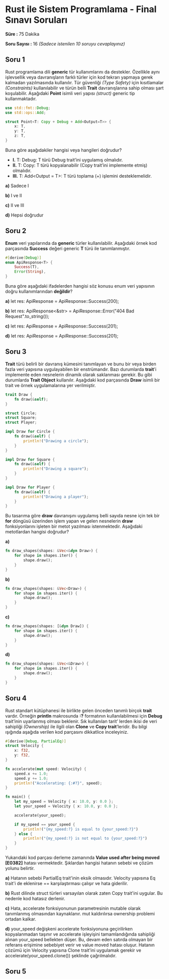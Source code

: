 # Rust ile Sistem Programlama - Final Sınavı Soruları

**Süre :** 75 Dakika

**Soru Sayısı :** 16 _(Sadece istenilen 10 soruyu cevaplayınız)_

## Soru 1

Rust programlama dili **generic** tür kullanımlarını da destekler. Özellikle aynı işlevsellik veya davranışların farklı türler için kod tekrarı yapmaya gerek kalmadan yazılmasında kullanılır. Tür güvenliği _(Type Safety)_ için kısıtlamalar _(Constraints)_ kullanılabilir ve türün belli **Trait** davranışlarına sahip olması şart koşulabilir. Aşağıdaki **Point** isimli veri yapısı _(struct)_ generic tip kullanmaktadır.

```rust
use std::fmt::Debug;
use std::ops::Add;

struct Point<T: Copy + Debug + Add<Output=T>> {
    x: T,
    y: T,
    z: T,
}
```

Buna göre aşağıdakiler hangisi veya hangileri doğrudur?

- **I.** T: Debug: T türü Debug trait’ini uygulamış olmalıdır.
- **II.** T: Copy: T türü kopyalanabilir (Copy trait’ini implemente etmiş) olmalıdır.
- **III.** T: Add<Output = T>: T türü toplama (+) işlemini desteklemelidir.

**a)** Sadece I

**b)** I ve II

**c)** II ve III

**d)** Hepsi doğrudur

## Soru 2

**Enum** veri yapılarında da **generic** türler kullanılabilir. Aşağıdaki örnek kod parçasında **Success** değeri generic **T** türü ile tanımlanmıştır.

```rust
#[derive(Debug)]
enum ApiResponse<T> {
    Success(T),
    Error(String),
}
```

Buna göre aşağıdaki ifadelerden hangisi söz konusu enum veri yapısının doğru kullanımlarından **değildir**?

**a)** let res: ApiResponse<i32> = ApiResponse::Success(200);

**b)** let res: ApiResponse<&str> = ApiResponse::Error("404 Bad Request".to_string());

**c)** let res: ApiResponse = ApiResponse::Success(201);

**d)** let res: ApiResponse<i16> = ApiResponse::Success(201);

## Soru 3

**Trait** türü belirli bir davranış kümesini tanımlayan ve bunu bir veya birden fazla veri yapısına uygulayabilen bir enstrümandır. Bazı durumlarda **trait**'i implemente eden nesnelerin dinamik olarak saklanması gerekir. Bu gibi durumlarda **Trait Object** kullanılır. Aşağıdaki kod parçasında **Draw** isimli bir trait ve örnek uygulamalarına yer verilmiştir.

```rust
trait Draw {
    fn draw(&self);
}

struct Circle;
struct Square;
struct Player;

impl Draw for Circle {
    fn draw(&self) {
        println!("Drawing a circle");
    }
}

impl Draw for Square {
    fn draw(&self) {
        println!("Drawing a square");
    }
}

impl Draw for Player {
    fn draw(&self) {
        println!("Drawing a player");
    }
}
```

Bu tasarıma göre **draw** davranışını uygulamış belli sayıda nesne için tek bir **for** döngüsü üzerinden işlem yapan ve gelen nesnelerin **draw** fonksiyonlarını işleten bir metot yazılması istenmektedir. Aşağıdaki metotlardan hangisi doğrudur?

**a)**

```rust
fn draw_shapes(shapes: &Vec<&dyn Draw>) {
    for shape in shapes.iter() {
        shape.draw();
    }
}
```

**b)**

```rust
fn draw_shapes(shapes: &Vec<Draw>) {
    for shape in shapes.iter() {
        shape.draw();
    }
}
```

**c)**

```rust
fn draw_shapes(shapes: [&dyn Draw]) {
    for shape in shapes.iter() {
        shape.draw();
    }
}
```

**d)**

```rust
fn draw_shapes(shapes: &Vec<&Draw>) {
    for shape in shapes.iter() {
        shape.draw();
    }
}
```

## Soru 4

Rust standart kütüphanesi ile birlikte gelen önceden tanımlı birçok **trait** vardır. Örneğin **println** makrosunda **:?** formatının kullanılabilmesi için **Debug** trait’inin uyarlanmış olması beklenir. Sık kullanılan tarit’ lerden ikisi de veri sahipliği _(Ownership)_ ile ilgili olan **Clone** ve **Copy trait**’leridir. Bu bilgi ışığında aşağıda verilen kod parçasını dikkatlice inceleyiniz.

```rust
#[derive(Debug, PartialEq)]
struct Velocity {
    x: f32,
    y: f32,
}

fn accelerate(mut speed: Velocity) {
    speed.x += 1.0;
    speed.y += 1.0;
    println!("Accelerating: {:#?}", speed);
}

fn main() {
    let my_speed = Velocity { x: 10.0, y: 0.0 };
    let your_speed = Velocity { x: 10.0, y: 0.0 };

    accelerate(your_speed);

    if my_speed == your_speed {
        println!("{my_speed:?} is equal to {your_speed:?}")
    } else {
        println!("{my_speed:?} is not equal to {your_speed:?}")
    }
}
```

Yukarıdaki kod parçası derleme zamanında **Value used after being moved [E0382]** hatası vermektedir. Şıklardan hangisi hatanın sebebi ve çözüm yolunu belirtir.

**a)** Hatanın sebebi PartialEq trait'inin eksik olmasıdır. Velocity yapısına Eq trait'i de eklenirse == karşılaştırması çalışır ve hata giderilir.

**b)** Rust dilinde struct türleri varsayılan olarak zaten Copy trait'ini uygular. Bu nedenle kod hatasız derlenir.

**c)** Hata, accelerate fonksiyonunun parametresinin mutable olarak tanımlanmış olmasından kaynaklanır. mut kaldırılırsa ownership problemi ortadan kalkar.

**d)** your_speed değişkeni accelerate fonksiyonuna geçirilirken kopyalanmadan taşınır ve accelerate işleyişini tamamlandığında sahipliği alınan your_speed bellekten düşer. Bu, devam eden satırda olmayan bir referans erişimine sebebiyet verir ve value moved hatası oluşur. Hatanın çözümü için Velocity yapısına Clone trait'ini uygulamak gerekir ve accelerate(your_speed.clone()) şeklinde çağrılmalıdır. 

## Soru 5

